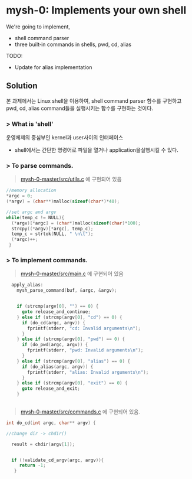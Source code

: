 # mysh-0: Implements your own shell

We're going to implement,
  * shell command parser
  * three built‐in commands in shells, pwd, cd, alias

TODO:
  * Update for alias implementation
  
 ## Solution
 
 본 과제에서는 Linux shell을 이용하여, shell command parser 함수를 구현하고 pwd, cd, alias
command들을 실행시키는 함수를 구현하는 것이다. 

### > What is 'shell'
운영체제의 중심부인 kernel과 user사이의 인터페이스
- shell에서는 간단한 명령어로 파일을 열거나 application을실행시킬 수 있다. 

### > To parse commands.

> [mysh-0-master/src/utils.c](mysh-0-master/src/utils.c) 에 구현되어 있음
```C    
//memory allocation
*argc = 0;
(*argv) = (char**)malloc(sizeof(char*)*40);
 ```

```C
//set argc and argv
while(temp_c != NULL){
  (*argv)[*argc] = (char*)malloc(sizeof(char)*100);
  strcpy((*argv)[*argc], temp_c);
  temp_c = strtok(NULL, " \n\t");
  (*argc)++;
 }
  ```

### > To implement commands.
  
  > [mysh-0-master/src/main.c](mysh-0-master/src/main.c) 에 구현되어 있음
  
```C
  apply_alias:
    mysh_parse_command(buf, &argc, &argv);


    if (strcmp(argv[0], "") == 0) {
      goto release_and_continue;
    } else if (strcmp(argv[0], "cd") == 0) {
      if (do_cd(argc, argv)) {
        fprintf(stderr, "cd: Invalid arguments\n");
      }
    } else if (strcmp(argv[0], "pwd") == 0) {
      if (do_pwd(argc, argv)) {
        fprintf(stderr, "pwd: Invalid arguments\n");
      }
    } else if (strcmp(argv[0], "alias") == 0) {
      if (do_alias(argc, argv)) {
        fprintf(stderr, "alias: Invalid arguments\n");
      }
    } else if (strcmp(argv[0], "exit") == 0) {
      goto release_and_exit;
    }
    
 ```

> [mysh-0-master/src/commands.c](mysh-0-master/src/commands.c) 에 구현되어 있음.


```C
int do_cd(int argc, char** argv) {

//change dir -> chdir()

  result = chdir(argv[1]);


  if (!validate_cd_argv(argc, argv)){
     return -1;
   }
   ```

